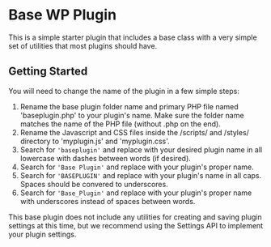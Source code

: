 Base WP Plugin
====================

This is a simple starter plugin that includes a base class with a very simple set of utilities that most plugins should have.

Getting Started
---------------

You will need to change the name of the plugin in a few simple steps:

1. Rename the base plugin folder name and primary PHP file named 'baseplugin.php' to your plugin's name. Make sure the folder name matches the name of the PHP file (without .php on the end).
2. Rename the Javascript and CSS files inside the /scripts/ and /styles/ directory to 'myplugin.js' and 'myplugin.css'.
3. Search for `'baseplugin'` and replace with your desired plugin name in all lowercase with dashes between words (if desired).
4. Search for `'Base Plugin'` and replace with your plugin's proper name.
5. Search for `'BASEPLUGIN'` and replace with your plugin's name in all caps. Spaces should be convered to underscores.
6. Search for `'Base_Plugin'` and replace with your plugin's proper name with underscores instead of spaces between words.

This base plugin does not include any utilities for creating and saving plugin settings at this time, but we recommend using the Settings API to implement your plugin settings.
